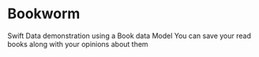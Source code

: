 # Bookworm

Swift Data demonstration using a Book data Model 
You can save your read books along with your opinions about them
